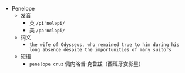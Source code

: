 - Penelope
  - 发音
    - 英 `/pi'neləpi/`
    - 美 `/pə'nɛləpi/`
  - 词义
    - `the wife of Odysseus, who remained true to him during his long absence despite the importunities of many suitors`
  - 短语
    - `penelope cruz` 佩内洛普·克鲁兹（西班牙女影星） 
